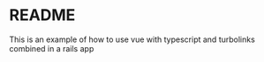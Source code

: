 # README

This is an example of how to use vue with typescript and turbolinks combined in a rails app

